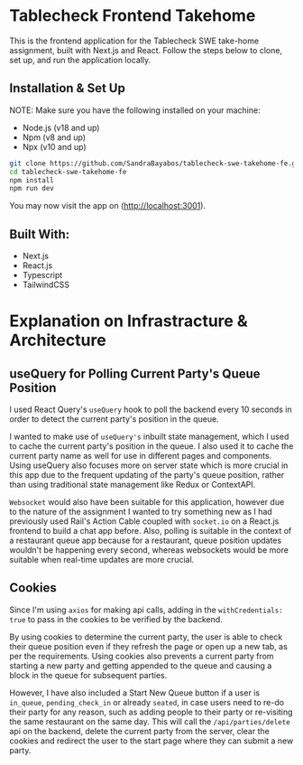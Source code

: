 # Tablecheck Frontend Takehome

This is the frontend application for the Tablecheck SWE take-home assignment, built with Next.js and React. Follow the steps below to clone, set up, and run the application locally.

## Installation & Set Up

NOTE: 
Make sure you have the following installed on your machine:

- Node.js (v18 and up)
- Npm (v8 and up)
- Npx (v10 and up)

```bash
git clone https://github.com/SandraBayabos/tablecheck-swe-takehome-fe.git
cd tablecheck-swe-takehome-fe
npm install
npm run dev
```

You may now visit the app on ([http://localhost:3001](http://localhost:3001)).

## Built With:

- Next.js
- React.js
- Typescript
- TailwindCSS

# Explanation on Infrastracture & Architecture

## useQuery for Polling Current Party's Queue Position

I used React Query's `useQuery` hook to poll the backend every 10 seconds in order to detect the current party's position in the queue.  

I wanted to make use of `useQuery's` inbuilt state management, which I used to cache the current party's position in the queue. I also used it to cache the current party name as well for use in different pages and components. Using useQuery also focuses more on server state which is more crucial in this app due to the frequent updating of the party's queue position, rather than using traditional state management like Redux or ContextAPI.

`Websocket` would also have been suitable for this application, however due to the nature of the assignment I wanted to try something new as I had previously used Rail's Action Cable coupled with `socket.io` on a React.js frontend to build a chat app before. Also, polling is suitable in the context of a restaurant queue app because for a restaurant, queue position updates wouldn't be happening every second, whereas websockets would be more suitable when real-time updates are more crucial.

## Cookies

Since I'm using `axios` for making api calls, adding in the `withCredentials: true` to pass in the cookies to be verified by the backend.

By using cookies to determine the current party, the user is able to check their queue position even if they refresh the page or open up a new tab, as per the requirements. Using cookies also prevents a current party from starting a new party and getting appended to the queue and causing a block in the queue for subsequent parties.

However, I have also included a Start New Queue button if a user is `in_queue`, `pending_check_in` or already `seated`, in case users need to re-do their party for any reason, such as adding people to their party or re-visiting the same restaurant on the same day. This will call the `/api/parties/delete` api on the backend, delete the current party from the server, clear the cookies and redirect the user to the start page where they can submit a new party.